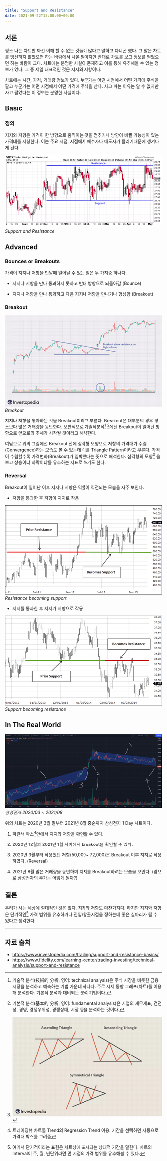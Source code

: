 ```yaml
---
title: "Support and Resistance"
date: 2021-09-22T13:00:00+09:00
---
```


## 서론

평소 나는 차트만 봐선 이해 할 수 없는 것들이 많다고 말하고 다니곤 했다. 그 말은 차트를 맹신하지 않았으면 하는 바람에서 나온 말이지만 반대로 차트를 보고 정보를 얻었으면 하는 바람이 크다. 차트에는 분명한 사실이 존재하고 이를 통해 유추해볼 수 있는 정보가 있다. 그 중 제일 대표적인 것은 지지와 저항이다. 

차트에는 시간, 가격, 거래량 정보가 있다. 누군가는 어떤 시점에서 어떤 가격에 주식을 팔고 누군가는 어떤 시점에서 어떤 가격에 주식을 산다. 사고 파는 이유는 알 수 없지만 사고 팔았다는 이 정보는 분명한 사실이다. 



## Basic

### 정의
지지와 저항은 가격이 한 방향으로 움직이는 것을 멈추거나 방향이 바뀔 가능성이 있는 가격대를 지칭한다. 이는 주요 시점, 지점에서 매수자나 매도자가 몰리기때문에 생겨나게 된다.

![Support and Resistance](SR.webp)
*Support and Resistance*


## Advanced

### Bounces or Breakouts

가격이 지지나 저항을 만날때 일어날 수 있는 일은 두 가지중 하나다. 

- 지지나 저항을 만나 통과하지 못하고 반대 방향으로 되돌아감 (Bounce)

- 지지나 저항을 만나 통과하고 다음 지지나 저항을 만나거나 형성함 (Breakout)



### Breakout

![Breakout with volume](breakoutwithvolume.webp)
*Breakout*


지지나 저항을 통과하는 것을 Breakout이라고 부른다. Breakout은 대부분의 경우 평소보다 많은 거래량을 동반한다. 보편적으로 기술적분석[^1]  [^2]에선 Breakout이 일어난 방향으로 앞으로의 추세가 시작될 것이라고 해석한다. 

여담으로 위의 그림에선 Breakout 전에 삼각형 모양으로 저항의 가격대가 수렴(Convergence)하는 모습도 볼 수 있는데 이를 Triangle Pattern이라고 부른다. 가격이 수렴할수록 가격변화(Breakout)가 임박했다는 뜻으로 해석한다. 삼각형의 모양[^3] 을 보고 상승이냐 하락이냐를 유추하는 지표로 쓰기도 한다.




### Reversal

Breakout이 일어난 이후 지지나 저항은 역할이 역전되는 모습을 자주 보인다.

- 저항을 통과한 후 저항이 지지로 작용

![rbs](rbs.png)
*Resistance becoming support*


- 지지를 통과한 후 지지가 저항으로 작용

![sbr](sbr.png)
*Support becoming resistance*



## In The Real World

![삼성전자](005930_2.png)
*삼성전자 2020/03 ~ 2021/08*

위의 차트는 2020년 3월 말부터 2021년 8월 중순까지 삼성전자 1 Day 차트이다. 

1. 파란색 박스[^4]안에서 지지와 저항을 확인할 수 있다. 

2. 2020년 12월과 2021년 1월 사이에서 Breakout을 확인할 수 있다. 

3. 2020년 3월부터 작용했던 저항(50,000~ 72,000)은 Breakout 이후 지지로 작용하였다. (Reversal)

5. 2021년 8월 많은 거래량을 동반하며 지지를 Breakout하려는 모습을 보인다. (앞으로 삼성전자의 주가는 어떻게 될까?)



## 결론

우리가 사는 세상에 절대적인 것은 없다. 지지와 저항도 마찬가지다. 하지만 지지와 저항은 단기적인[^5] 가격 범위를 유추하거나 진입/탈출시점을 정하는데 좋은 실마리가 될 수 있다고 생각한다.



------
[^1]: 기술적 분석(技術的 分析, 영어: technical analysis)은 주식 시장을 비롯한 금융 시장을 분석하고 예측하는 기법 가운데 하나다. 주로 시세 동향 그래프(차트)를 이용해 분석한다. 기본적 분석[^2]과 대비되는 분석 기법이다. 

[^2]: 기본적 분석(基本的 分析, 영어: fundamental analysis)은 기업의 재무제표, 건전성, 경영, 경쟁우위성, 경쟁상대, 시장 등을 분석하는 것이다.

[^3]: ![Type of Triangles](shape.webp)

[^4]: 트레이딩뷰 차트툴 Trend의 Regression Trend 이용. 기간을 선택하면 자동으로 가격대 박스를 그려줌

[^5]: 여기서 단기적이라는 표현은 차트상에 표시되는 상대적 기간을 말한다. 차트의 Interval이 주, 월, 년단위라면 먼 시점의 가격 범위를 유추해볼 수 있다.



## 자료 출처

- https://www.investopedia.com/trading/support-and-resistance-basics/
- https://www.fidelity.com/learning-center/trading-investing/technical-analysis/support-and-resistance
